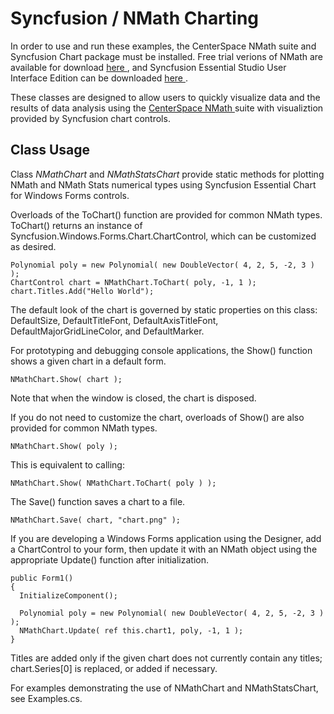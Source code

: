 
Syncfusion / NMath Charting 
===========================

In order to use and run these examples, the CenterSpace NMath suite and Syncfusion Chart package must
be installed.  Free trial verions of NMath are available for download
<a href="http://www.centerspace.net/downloads/trial-verions/"> here
</a>, and Syncfusion Essential Studio User Interface Edition can be downloaded
<a href="http://www.syncfusion.com/products/user-interface-edition"> here </a>.

These classes are designed to allow users to quickly visualize data and the results of 
data analysis using the <a href="http://www.centerspace.net" > CenterSpace NMath </a> 
suite with visualiztion provided by Syncfusion chart controls.

Class Usage
-----------
Class *NMathChart* and *NMathStatsChart* provide static methods for plotting NMath and NMath Stats
numerical types using Syncfusion Essential Chart for Windows Forms controls.

Overloads of the ToChart() function are provided for common NMath types. ToChart() returns
an instance of Syncfusion.Windows.Forms.Chart.ChartControl, which can be customized as desired.

    Polynomial poly = new Polynomial( new DoubleVector( 4, 2, 5, -2, 3 ) );
    ChartControl chart = NMathChart.ToChart( poly, -1, 1 );
    chart.Titles.Add("Hello World");

The default look of the chart is governed by static properties on this class: DefaultSize,
DefaultTitleFont, DefaultAxisTitleFont, DefaultMajorGridLineColor, and DefaultMarker.

For prototyping and debugging console applications, the Show() function shows a given chart
in a default form.

    NMathChart.Show( chart );

Note that when the window is closed, the chart is disposed.

If you do not need to customize the chart, overloads of Show() are also provided for common
NMath types.

    NMathChart.Show( poly );

This is equivalent to calling:

    NMathChart.Show( NMathChart.ToChart( poly ) );

The Save() function saves a chart to a file. 

    NMathChart.Save( chart, "chart.png" );

If you are developing a Windows Forms application using the Designer, add a ChartControl
to your form, then update it with an NMath object using the appropriate Update() function
after initialization. 

    public Form1()
    {
      InitializeComponent();
  
      Polynomial poly = new Polynomial( new DoubleVector( 4, 2, 5, -2, 3 ) );
      NMathChart.Update( ref this.chart1, poly, -1, 1 );
    }

Titles are added only if the given chart does not currently contain any titles;
chart.Series[0] is replaced, or added if necessary.

For examples demonstrating the use of NMathChart and NMathStatsChart, see Examples.cs.

